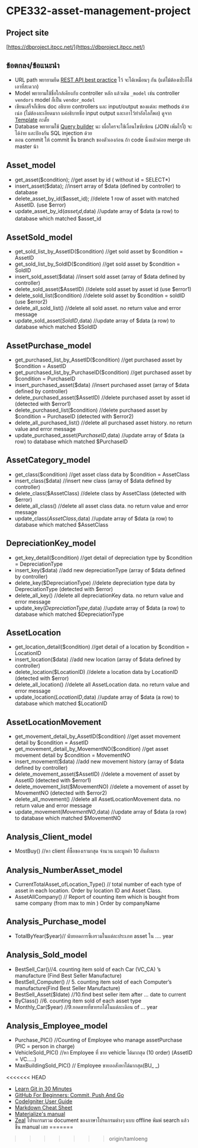 # CPE332-asset-management-project

## Project site
[https://dbproject.itpcc.net/](https://dbproject.itpcc.net/)

## ข้อตกลง/ข้อแนะนำ

- URL path พยายามยึด [REST API best practice](http://www.vinaysahni.com/best-practices-for-a-pragmatic-restful-api) ไว้ จะได้เหมือนๆ กัน (แต่ไม้ต้องเป๊ะก็ได้ เอาที่สะดวก)
- Model พยายามใช้ชื่อใกล้เคียงกับ controller หลัก แล้วเติม `_model` เช่น controller `vendors` model ก็เป็น `vendor_model`
- เขียนเสร็จก็เขียน doc อธิบาย controllers และ input/output ของแต่ละ methods ด้วยเน่อ (ไม่ต้องละเอียดมาก แค่อธิบายชื่อ input output และเอาไว้ทำอัลไลก็พอ) ดูจาก [Template](docs/template.md) กะดั้ย
- Database พยายามใช้ [Query builder](https://www.codeigniter.com/user_guide/database/query_builder.html) นะ เผื่อใครจะใช้เงื่อนไขซับซ้อน (JOIN เพิ่มไรงี้) จะได้ง่าย และป้องกัน SQL injection ด้วย
- ตอน commit ให้ commit ขึ้น branch ของตัวเองก่อน ถ้า code นิ่งแล้วค่อย merge เข้า master น้า

## Asset_model

- get_asset($condition); 		//get asset by id ( without id = SELECT*)
- insert_asset($data);  				//insert array of $data (defined by controller) to database 
- delete_asset_by_id($asset_id);		//delete 1 row of asset with matched AssetID. (use $error)
- update_asset_by_id($asset_id,$data)	//update array of $data (a row) to database which matched $asset_id

## AssetSold_model

- get_sold_list_by_AssetID($condition)	//get sold asset by $condition = AssetID
- get_sold_list_by_SoldID($condition)	//get sold asset by $condition = SoldID
- insert_sold_asset($data) 						//insert sold asset (array of $data defined by controller)
- delete_sold_asset($AssetID) 					//delete sold asset by asset id (use $error1)
- delete_sold_list($condition)			//delete sold asset by $condition = soldID (use $error2)
- delete_all_sold_list()						//delete all sold asset. no return value and error message
- update_sold_asset($SoldID,$data)				//update array of $data (a row) to database which matched $SoldID

## AssetPurchase_model

- get_purchased_list_by_AssetID($condition)		//get purchased asset by $condition = AssetID 
- get_purchased_list_by_PurchaseID($condition)	//get purchased asset by $condition = PurchaseID
- insert_purchased_asset($data)					//insert purchased asset (array of $data defined by controller)
- delete_purchased_asset($AssetID) 				//delete purchased asset by asset id (detected with $error1)
- delete_purchased_list($condition)				//delete purchased asset by $condition = PurchaseID (detected with $error2)
- delete_all_purchased_list()					//delete all purchased asset history. no return value and error message
- update_purchased_asset($PurchaseID,$data)		//update array of $data (a row) to database which matched $PurchaseID

## AssetCategory_model

- get_class($condition)				//get asset class data by $condition = AssetClass
- insert_class($data)				//insert new class (array of $data defined by controller)
- delete_class($AssetClass)			//delete class by AssetClass (detected with $error)
- delete_all_class()				//delete all asset class data. no return value and error message
- update_class($AssetClass,$data)	//update array of $data (a row) to database which matched $AssetClass

## DepreciationKey_model

- get_key_detail($condition)			//get detail of depreciation type by $condition = DepreciationType
- insert_key($data)         			//add new depreciationType (array of $data defined by controller)
- delete_key($DepreciationType)			//delete depreciation type data by DepreciationType (detected with $error)
- delete_all_key()						//delete all depreciationKey data. no return value and error message
- update_key($DepreciationType,$data)	//update array of $data (a row) to database which matched $DepreciationType

## AssetLocation

- get_location_detail($condition)		//get detail of a location by $condition = LocationID
- insert_location($data)    			//add new location (array of $data defined by controller)
- delete_location($LocationID)			//delete a location data by LocationID (detected with $error)
- delete_all_location()					//delete all AssetLocation data. no return value and error message
- update_location($LocationID,$data)	//update array of $data (a row) to database which matched $LocationID

## AssetLocationMovement

- get_movement_detail_by_AssetID($condition)		//get asset movement detail by $condition = AssetID
- get_movement_detail_by_MovementNO($condition)		//get asset movement detail by $condition = MovementNO
- insert_movement($data)    						//add new movement history (array of $data defined by controller)
- delete_movement_asset($AssetID) 					//delete a movement of asset by AssetID (detected with $error1)
- delete_movement_list($MovementNO)					//delete a movement of asset by MovementNO (detected with $error2)
- delete_all_movement()								//delete all AssetLocationMovement data. no return value and error message
- update_movement($MovementNO,$data)				//update array of $data (a row) to database which matched $MovementNO

## Analysis_Client_model

- MostBuy()		//หา client ที่ซื้อของเรามาสุด จำนวน และมูลค่า 10 อันดับแรก

## Analysis_NumberAsset_model

- CurrentTotalAsset_ofLocation_Type()  // total number of each type of asset in each location. Order by location ID and Asset Class.
- AssetAllCompany() 					// Report of counting item which is bought from same company (from max to min )  Order by companyName  

## Analysis_Purchase_model

- TotalByYear($year)// นับยอดการซืเอรวมในแต่ละประเภท asset ใน .... year

## Analysis_Sold_model

-  BestSell_Car()//4. counting item sold of each Car (VC_CA) ’s manufacture (Find Best Seller Manufacture)
- BestSell_Computer() // 5. counting item sold of each Computer’s manufacture(Find Best Seller Manufacture)
- BestSell_Asset($Idate)  //10.find best seller item after ... date to current
- ByClass() //6. counting item sold of each asset type
- Monthly_Car($year)  //9.ยอดขายที่ขายรถได้ในแต่ละเดิอน of ... year

## Analysis_Employee_model 

- Purchase_PIC() //Counting of Employee who manage assetPurchase (PIC = person in charge)
- VehicleSold_PIC() //หา Employee ที่ ขาย vehicle ได้มากสุด (10 order) (AssetID = VC.....)
- MaxBuildingSold_PIC() // Employee ขายออสังหาได้มากสุด(BU_ _)   






<<<<<<< HEAD
- [Learn Git in 30 Minutes](http://tutorialzine.com/2016/06/learn-git-in-30-minutes/) 
- [GitHub For Beginners: Commit, Push And Go](http://readwrite.com/2013/10/02/github-for-beginners-part-2/)
- [CodeIgniter User Guide](https://www.codeigniter.com/user_guide/)
- [Markdown Cheat Sheet](https://github.com/adam-p/markdown-here/wiki/Markdown-Cheatsheet)
- [Materialize's manual](http://materializecss.com/)
- [Zeal](https://zealdocs.org/) โปรแกรมรวม document ของภาษาโปรแกรมต่างๆ แบบ offline พิมพ์ search แล้วขึ้น manual เลย
=======
>>>>>>> origin/tamloeng
